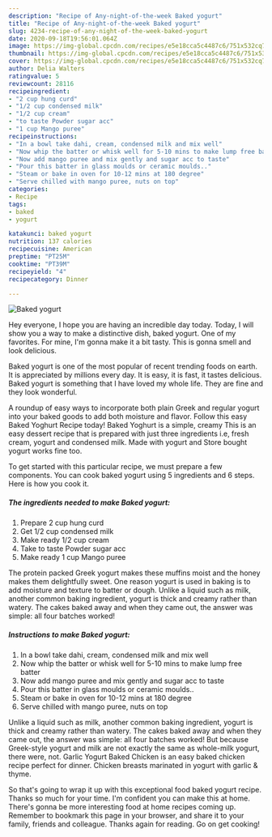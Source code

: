 ```yaml
---
description: "Recipe of Any-night-of-the-week Baked yogurt"
title: "Recipe of Any-night-of-the-week Baked yogurt"
slug: 4234-recipe-of-any-night-of-the-week-baked-yogurt
date: 2020-09-18T19:56:01.064Z
image: https://img-global.cpcdn.com/recipes/e5e18cca5c4487c6/751x532cq70/baked-yogurt-recipe-main-photo.jpg
thumbnail: https://img-global.cpcdn.com/recipes/e5e18cca5c4487c6/751x532cq70/baked-yogurt-recipe-main-photo.jpg
cover: https://img-global.cpcdn.com/recipes/e5e18cca5c4487c6/751x532cq70/baked-yogurt-recipe-main-photo.jpg
author: Delia Walters
ratingvalue: 5
reviewcount: 28116
recipeingredient:
- "2 cup hung curd"
- "1/2 cup condensed milk"
- "1/2 cup cream"
- "to taste Powder sugar acc"
- "1 cup Mango puree"
recipeinstructions:
- "In a bowl take dahi, cream, condensed milk and mix well"
- "Now whip the batter or whisk well for 5-10 mins to make lump free batter"
- "Now add mango puree and mix gently and sugar acc to taste"
- "Pour this batter in glass moulds or ceramic moulds.."
- "Steam or bake in oven for 10-12 mins at 180 degree"
- "Serve chilled with mango puree, nuts on top"
categories:
- Recipe
tags:
- baked
- yogurt

katakunci: baked yogurt 
nutrition: 137 calories
recipecuisine: American
preptime: "PT25M"
cooktime: "PT39M"
recipeyield: "4"
recipecategory: Dinner

---
```



![Baked yogurt](https://img-global.cpcdn.com/recipes/e5e18cca5c4487c6/751x532cq70/baked-yogurt-recipe-main-photo.jpg)

Hey everyone, I hope you are having an incredible day today. Today, I will show you a way to make a distinctive dish, baked yogurt. One of my favorites. For mine, I'm gonna make it a bit tasty. This is gonna smell and look delicious.

Baked yogurt is one of the most popular of recent trending foods on earth. It is appreciated by millions every day. It is easy, it is fast, it tastes delicious. Baked yogurt is something that I have loved my whole life. They are fine and they look wonderful.

A roundup of easy ways to incorporate both plain Greek and regular yogurt into your baked goods to add both moisture and flavor. Follow this easy Baked Yoghurt Recipe today! Baked Yoghurt is a simple, creamy This is an easy dessert recipe that is prepared with just three ingredients i.e, fresh cream, yogurt and condensed milk. Made with yogurt and Store bought yogurt works fine too.


To get started with this particular recipe, we must prepare a few components. You can cook baked yogurt using 5 ingredients and 6 steps. Here is how you cook it.

<!--inarticleads1-->

##### The ingredients needed to make Baked yogurt:

1. Prepare 2 cup hung curd
1. Get 1/2 cup condensed milk
1. Make ready 1/2 cup cream
1. Take to taste Powder sugar acc
1. Make ready 1 cup Mango puree


The protein packed Greek yogurt makes these muffins moist and the honey makes them delightfully sweet. One reason yogurt is used in baking is to add moisture and texture to batter or dough. Unlike a liquid such as milk, another common baking ingredient, yogurt is thick and creamy rather than watery. The cakes baked away and when they came out, the answer was simple: all four batches worked! 

<!--inarticleads2-->

##### Instructions to make Baked yogurt:

1. In a bowl take dahi, cream, condensed milk and mix well
1. Now whip the batter or whisk well for 5-10 mins to make lump free batter
1. Now add mango puree and mix gently and sugar acc to taste
1. Pour this batter in glass moulds or ceramic moulds..
1. Steam or bake in oven for 10-12 mins at 180 degree
1. Serve chilled with mango puree, nuts on top


Unlike a liquid such as milk, another common baking ingredient, yogurt is thick and creamy rather than watery. The cakes baked away and when they came out, the answer was simple: all four batches worked! But because Greek-style yogurt and milk are not exactly the same as whole-milk yogurt, there were, not. Garlic Yogurt Baked Chicken is an easy baked chicken recipe perfect for dinner. Chicken breasts marinated in yogurt with garlic &amp; thyme. 

So that's going to wrap it up with this exceptional food baked yogurt recipe. Thanks so much for your time. I'm confident you can make this at home. There's gonna be more interesting food at home recipes coming up. Remember to bookmark this page in your browser, and share it to your family, friends and colleague. Thanks again for reading. Go on get cooking!
